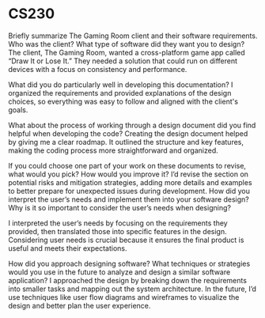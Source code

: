 # CS230

Briefly summarize The Gaming Room client and their software requirements. Who was the client? What type of software did they want you to design?
The client, The Gaming Room, wanted a cross-platform game app called “Draw It or Lose It.” They needed a solution that could run on different devices with a focus on consistency and performance.

What did you do particularly well in developing this documentation?
I  organized the requirements and provided  explanations of the design choices, so everything was easy to follow and aligned with the client's goals.

What about the process of working through a design document did you find helpful when developing the code?
Creating the design document helped by giving me a clear roadmap. It outlined the structure and key features, making the coding process more straightforward and organized.

If you could choose one part of your work on these documents to revise, what would you pick? How would you improve it?
I’d revise the section on potential risks and mitigation strategies, adding more details and examples to better prepare for unexpected issues during development.
How did you interpret the user’s needs and implement them into your software design? Why is it so important to consider the user’s needs when designing?

I interpreted the user’s needs by focusing on the requirements they provided, then translated those into specific features in the design. Considering user needs is crucial because it ensures the final product is useful and meets their expectations.

How did you approach designing software? What techniques or strategies would you use in the future to analyze and design a similar software application?
I approached the design by breaking down the requirements into smaller tasks and mapping out the system architecture. In the future, I’d use techniques like user flow diagrams and wireframes to visualize the design and better plan the user experience.
